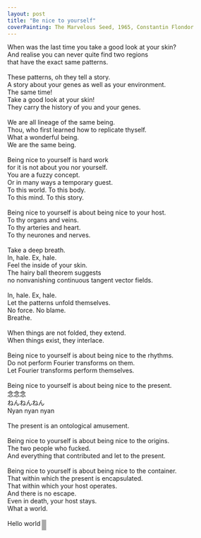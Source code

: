 ```yaml
---
layout: post
title: "Be nice to yourself"
coverPainting: The Marvelous Seed, 1965, Constantin Flondor
---
```



When was the last time you take a good look at your skin?<br/>
And realise you can never quite find two regions<br/>
that have the exact same patterns.<br/>
<br/>
These patterns, oh they tell a story.<br/>
A story about your genes as well as your environment.<br/>
The same time!<br/>
Take a good look at your skin!<br/>
They carry the history of you and your genes.<br/>
<br/>
We are all lineage of the same being.<br/>
Thou, who first learned how to replicate thyself.<br/>
What a wonderful being.<br/>
We are the same being.<br/>
<br/>
Being nice to yourself is hard work<br/>
for it is not about you nor yourself.<br/>
You are a fuzzy concept.<br/>
Or in many ways a temporary guest.<br/>
To this world. To this body.<br/>
To this mind. To this story.<br/>
<br/>
Being nice to yourself is about being nice to your host.<br/>
To thy organs and veins.<br/>
To thy arteries and heart.<br/>
To thy neurones and nerves.<br/>
<br/>
Take a deep breath.<br/>
In, hale. Ex, hale.<br/>
Feel the inside of your skin.<br/>
The hairy ball theorem suggests<br/>
no nonvanishing continuous tangent vector fields.<br/>
<br/>
In, hale. Ex, hale.<br/>
Let the patterns unfold themselves.<br/>
No force. No blame.<br/>
Breathe.<br/>
<br/>
When things are not folded, they extend.<br/>
When things exist, they interlace.<br/>
<br/>
Being nice to yourself is about being nice to the rhythms.<br/>
Do not perform Fourier transforms on them.<br/>
Let Fourier transforms perform themselves.<br/>
<br/>
Being nice to yourself is about being nice to the present.<br/>
念念念<br/>
ねんねんねん<br/>
Nyan nyan nyan<br/>
<br/>
The present is an ontological amusement.<br/>
<br/>
Being nice to yourself is about being nice to the origins.<br/>
The two people who fucked.<br/>
And everything that contributed and let to the present.<br/>
<br/>
Being nice to yourself is about being nice to the container.<br/>
That within which the present is encapsulated.<br/>
That within which your host operates.<br/>
And there is no escape.<br/>
Even in death, your host stays.<br/>
What a world.<br/><br/>
Hello world<span style="
  margin-left:3px;
  display: inline-block;
  background-color: #aaa;
  vertical-align: top;
  width: 10px;
  height: 24px;
  -webkit-animation: blink 1s step-end infinite;
  animation: blink 1s step-end infinite;"></span><br/>

